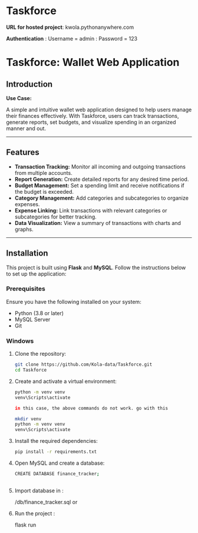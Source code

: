# Taskforce 

**URL for hosted project**: kwola.pythonanywhere.com

**Authentication** : Username = admin
                   : Password = 123


# Taskforce: Wallet Web Application

## Introduction

**Use Case:** 

A simple and intuitive wallet web application designed to help users manage their finances effectively. With Taskforce, users can track transactions, generate reports, set budgets, and visualize spending in an organized manner and out.

---

## Features  

- **Transaction Tracking:** Monitor all incoming and outgoing transactions from multiple accounts.  
- **Report Generation:** Create detailed reports for any desired time period.  
- **Budget Management:** Set a spending limit and receive notifications if the budget is exceeded.  
- **Category Management:** Add categories and subcategories to organize expenses.  
- **Expense Linking:** Link transactions with relevant categories or subcategories for better tracking.  
- **Data Visualization:** View a summary of transactions with charts and graphs.  

---

## Installation  

This project is built using **Flask** and **MySQL**. Follow the instructions below to set up the application:  

### Prerequisites  
Ensure you have the following installed on your system:  
- Python (3.8 or later)  
- MySQL Server  
- Git  

### Windows  

1. Clone the repository:  
   ```bash  
   git clone https://github.com/Kola-data/Taskforce.git  
   cd Taskforce

2. Create and activate a virtual environment:
   ```bash
   python -m venv venv  
   venv\Scripts\activate

   in this case, the above commands do not work. go with this

   mkdir venv
   python -m venv venv  
   venv\Scripts\activate

3. Install the required dependencies:
      ```bash
      pip install -r requirements.txt
  
  
4. Open MySQL and create a database:
    ```bash
    CREATE DATABASE finance_tracker;
  
5. Import database in :
  
    /db/finance_tracker.sql or
  
6. Run the project :
  
    flask run  


  
   


